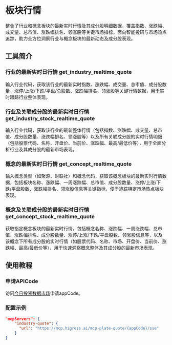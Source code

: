 # 板块行情

整合了行业和概念板块的最新实时行情及其成分股明细数据，覆盖指数、涨跌幅、成交量、总市值、涨跌幅排名、领涨股等关键市场指标，面向智能投研与市场热点追踪，助力全方位洞察行业与概念板块的最新动态及成分股表现。

## 工具简介
### 行业的最新实时日行情 get_industry_realtime_quote
输入行业代码，获取该行业的最新实时指数、涨跌幅、成交量、总市值、成分股数量、涨停/上涨/下跌/平盘/总股数、涨跌幅排名、领涨股等关键行情数据，用于实时跟踪行业整体表现。


### 行业及关联成分股的最新实时日行情 get_industry_stock_realtime_quote
输入行业代码，获取该行业的最新整体行情（包括指数、涨跌幅、成交量、总市值、成分股数量、涨跌幅排名、领涨股等）以及所有关联成分股的实时行情明细（包括股票代码、名称、开盘价、当前价、涨跌幅、最高/最低价等），用于全面分析行业及其成分股的最新市场表现。


### 概念的最新实时日行情 get_concept_realtime_quote
输入概念类型（如聚源、财联社）和概念代码，获取该概念板块的最新实时行情数据，包括板块名称、涨跌幅、一周涨跌幅、总市值、成分股数量、涨停/上涨/下跌/平盘股数、涨跌幅排名、领涨股信息等关键指标，便于追踪特定市场热点板块表现。

### 概念及关联成分股的最新实时日行情 get_concept_stock_realtime_quote
获取指定概念板块的最新实时行情，包括概念名称、涨跌幅、一周涨跌幅、总市值、涨跌幅排名、成分股数量、涨停/上涨/下跌/平盘股数、领涨股信息等，以及该概念下所有成分股的实时行情（如股票代码、名称、市场、开盘价、当前价、涨跌幅、最高/最低价等），用于快速洞察概念整体及其成分股的最新市场表现。

## 使用教程
### 申请APICode
访问[今日投资数据市场](https://data-api.investoday.net/mcp)申请appCode。


### 配置示例
```json
"mcpServers": {
    "industry-quote": {
      "url": "https://mcp.higress.ai/mcp-plate-quote/{appCode}/sse"
    }
}
```

